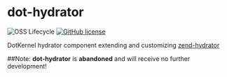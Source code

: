 # dot-hydrator

![OSS Lifecycle](https://img.shields.io/osslifecycle/dotkernel/dot-hydrator)
[![GitHub license](https://img.shields.io/github/license/dotkernel/dot-hydrator)](https://github.com/dotkernel/dot-hydrator/blob/master/LICENSE.md)

DotKernel hydrator component extending and customizing [zend-hydrator](https://github.com/zendframework/zend-hydrator)

##Note:
**dot-hydrator** is **abandoned** and will receive no further development!
